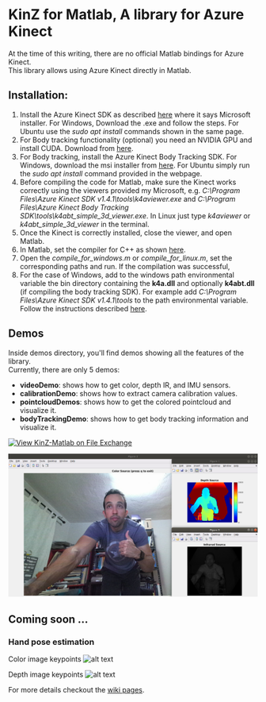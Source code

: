 # KinZ for Matlab, A library for Azure Kinect
At the time of this writing, there are no official Matlab bindings for Azure Kinect.  
This library allows using Azure Kinect directly in Matlab.


## Installation:
1. Install the Azure Kinect SDK as described [here](https://docs.microsoft.com/en-us/azure/kinect-dk/sensor-sdk-download)  where it says Microsoft installer. For Windows, Download the .exe and follow the steps. For Ubuntu use the *sudo apt install* commands shown in the same page.
2. For Body tracking functionality (optional) you need an NVIDIA GPU and install CUDA. Download from [here](https://developer.nvidia.com/cuda-downloads?/).
3. For Body tracking, install the Azure Kinect Body Tracking SDK. For Windows, download the msi installer from [here](https://docs.microsoft.com/en-us/azure/kinect-dk/body-sdk-download). For Ubuntu simply run the *sudo apt install* command provided in the webpage.
4. Before compiling the code for Matlab, make sure the Kinect works correctly using the viewers provided my Microsoft, e.g. *C:\Program Files\Azure Kinect SDK v1.4.1\tools\k4aviewer.exe* and *C:\Program Files\Azure Kinect Body Tracking SDK\tools\k4abt_simple_3d_viewer.exe*. In Linux just type *k4aviewer* or *k4abt_simple_3d_viewer* in the terminal.
5. Once the Kinect is correctly installed, close the viewer, and open Matlab. 
6. In Matlab, set the compiler for C++ as shown [here](https://www.mathworks.com/help/matlab/matlab_external/choose-c-or-c-compilers.html).
5. Open the *compile_for_windows.m* or *compile_for_linux.m*, set the corresponding paths and run. If the compilation was successful,
6. For the case of Windows, add to the windows path environmental variable the bin directory containing the **k4a.dll** and optionally **k4abt.dll** (if compiling the body tracking SDK). For example add *C:\Program Files\Azure Kinect SDK v1.4.1\tools* to the path environmental variable. Follow the instructions described [here](https://www.architectryan.com/2018/03/17/add-to-the-path-on-windows-10/).


## Demos
Inside demos directory, you'll find demos showing all the features of the library.  
Currently, there are only 5 demos:
- **videoDemo**: shows how to get color, depth IR, and IMU sensors.
- **calibrationDemo**: shows how to extract camera calibration values.
- **pointcloudDemos**: shows how to get the colored pointcloud and visualize it.
- **bodyTrackingDemo**: shows how to get body tracking information and visualize it.

[![View KinZ-Matlab on File Exchange](https://www.mathworks.com/matlabcentral/images/matlab-file-exchange.svg)](https://www.mathworks.com/matlabcentral/fileexchange/81788-kinz-matlab)

![RGB, Depth, and Infrared](/demos/videodemo.png "Video Demo")

## Coming soon ...
### Hand pose estimation
Color image keypoints 
![alt text](https://github.com/jrterven/KinZ-Python/blob/master/resources/0002-color_vis.jpg "RGB Image keypoints")

Depth image keypoints
![alt text](https://github.com/jrterven/KinZ-Python/blob/master/resources/0002-depth_vis.png "Depth Image keypoints")


For more details checkout the [wiki pages](https://github.com/jrterven/KinZ-Matlab/wiki). 